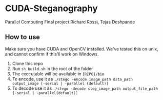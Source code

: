 # CUDA-Steganography
Parallel Computing Final project
Richard Rossi, Tejas Deshpande


## How to use
Make sure you have CUDA and OpenCV installed. We've tested this on unix, and cannot confirm
if this'll work on Windows.

1. Clone this repo
2. Run `sh build.sh` in the root of the folder
3. The executable will be available in `{REPO}/bin`
4. To encode, use it as `./stego -encode image_path data_path output_image [-serial | -parallel (default)]`
5. To decode use it as `./stego -decode steg_image_path output_file_path [-serial | -parallel(default)]`